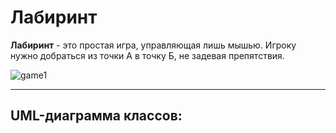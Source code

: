# Лабиринт

**Лабиринт** - это простая игра, управляющая лишь мышью. 
Игроку нужно добраться из точки А в точку Б, не задевая препятствия. 


![game1](https://user-images.githubusercontent.com/55308441/81375109-77de1e00-9109-11ea-8c7d-da70dd92852e.PNG)

---
## UML-диаграмма классов:
